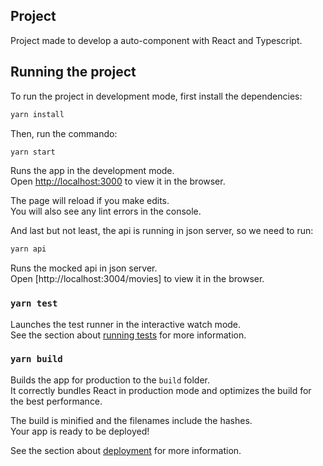 ## Project
Project made to develop a auto-component with React and Typescript.
## Running the project
To run the project in development mode, first install the dependencies:
```bash
yarn install
```
Then, run the commando:
```bash
yarn start
```
Runs the app in the development mode.\
Open [http://localhost:3000](http://localhost:3000) to view it in the browser.

The page will reload if you make edits.\
You will also see any lint errors in the console.

And last but not least, the api is running in json server, so we need to run:
```bash
yarn api
```
Runs the mocked api in json server.\
Open [http://localhost:3004/movies] to view it in the browser.

### `yarn test`

Launches the test runner in the interactive watch mode.\
See the section about [running tests](https://facebook.github.io/create-react-app/docs/running-tests) for more information.

### `yarn build`

Builds the app for production to the `build` folder.\
It correctly bundles React in production mode and optimizes the build for the best performance.

The build is minified and the filenames include the hashes.\
Your app is ready to be deployed!

See the section about [deployment](https://facebook.github.io/create-react-app/docs/deployment) for more information.
